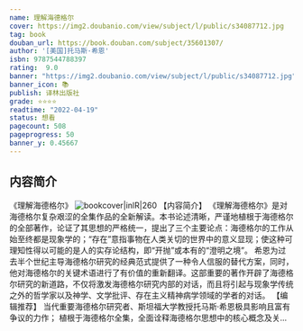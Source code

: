```yaml
---
name: 理解海德格尔
cover: https://img2.doubanio.com/view/subject/l/public/s34087712.jpg
tag: book
douban_url: https://book.douban.com/subject/35601307/
author: '[美国]托马斯·希恩'
isbn: 9787544788397
rating:  9.0 
banner: "https://img2.doubanio.com/view/subject/l/public/s34087712.jpg"
banner_icon: 📚
publish: 译林出版社
grade: ⭐⭐⭐⭐
readtime: "2022-04-19"
status: 想看
pagecount: 508
pageprogress: 50
banner_y: 0.45667
---
```

## 内容简介
《理解海德格尔》
![bookcover|inlR|260](https://img2.doubanio.com/view/subject/l/public/s34087712.jpg)
【内容简介】
《理解海德格尔》是对海德格尔复杂艰涩的全集作品的全新解读。本书论述清晰，严谨地植根于海德格尔的全部著作，论证了其思想的严格统一，提出了三个主要论点：海德格尔的工作从始至终都是现象学的；“存在”意指事物在人类关切的世界中的意义显现；使这种可理知性得以可能的是人的实存论结构，即“开抛”或本有的“澄明之境”。
希恩为过去半个世纪主导海德格尔研究的经典范式提供了一种令人信服的替代方案，同时，他对海德格尔的关键术语进行了有价值的重新翻译。这部重要的著作开辟了海德格尔研究的新道路，不仅将激发海德格尔研究内部的对话，而且将引起与现象学传统之外的哲学家以及神学、文学批评、存在主义精神病学领域的学者的对话。
【编辑推荐】
当代重要海德格尔研究者、斯坦福大学教授托马斯·希恩极具影响且富有争议的力作；
植根于海德格尔全集，全面诠释海德格尔思想中的核心概念及关...

 

 

  
